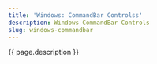 ```yaml
---
title: 'Windows: CommandBar Controlss'
description: Windows CommandBar Controls
slug: windows-commandbar
---
```


{{ page.description }}